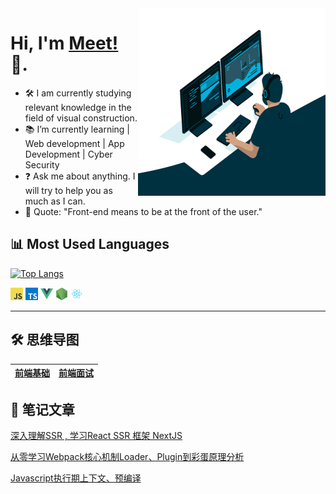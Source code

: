 <img align="right" width="300" height="300" src="https://github.com/Meet-student/Meet-student/blob/master/assets/image/code.gif">


# Hi, I'm [Meet!](https://github.com/Meet-student/Meet-student) 👋.

- :hammer_and_wrench: I am currently studying relevant knowledge in the field of visual construction.
- :books: I’m currently learning | Web development | App Development | Cyber Security
- :question: Ask me about anything. I will try to help you as much as I can.
- :microphone: Quote: "Front-end means to be at the front of the user."

## 📊 Most Used Languages

[![Top Langs](https://github-readme-stats.vercel.app/api/top-langs/?username=Meet-student&layout=compact)](https://github.com/Meet-student/github-readme-stats)

<code><img height="20" src="https://raw.githubusercontent.com/github/explore/80688e429a7d4ef2fca1e82350fe8e3517d3494d/topics/javascript/javascript.png"></code>
<code><img height="20" src="https://raw.githubusercontent.com/github/explore/80688e429a7d4ef2fca1e82350fe8e3517d3494d/topics/typescript/typescript.png"></code>
<code><img height="20" src="https://raw.githubusercontent.com/github/explore/80688e429a7d4ef2fca1e82350fe8e3517d3494d/topics/vue/vue.png"></code>
<code><img height="20" src="https://raw.githubusercontent.com/github/explore/80688e429a7d4ef2fca1e82350fe8e3517d3494d/topics/nodejs/nodejs.png"></code>
<code><img height="20" src="https://raw.githubusercontent.com/github/explore/80688e429a7d4ef2fca1e82350fe8e3517d3494d/topics/react/react.png"></code>

<hr />

## 🛠️ 思维导图

| [前端基础](https://docs.qq.com/mind/DS0t2b0hVT0lEVkR1) | [前端面试](https://docs.qq.com/mind/DS1pTY2ZzT1R4eWhv) | 
| :---: | :---: |

## 📘 笔记文章

[深入理解SSR , 学习React SSR 框架 NextJS](https://github.com/Meet-student/Meet-student/issues/3)

[从零学习Webpack核心机制Loader、Plugin到彩蛋原理分析](https://github.com/Meet-student/Meet-student/issues/2)

[Javascript执行期上下文、预编译](https://github.com/Meet-student/Meet-student/issues/1)
